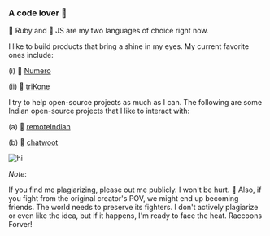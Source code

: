 ### A code lover 🦕

<!--
**bharat-patodi/bharat-patodi** is a ✨ _special_ ✨ repository because its `README.md` (this file) appears on your GitHub profile.
-->

🦚 Ruby and 🦩 JS are my two languages of choice right now.

I like to build products that bring a shine in my eyes. My current favorite ones include:

(i) 🦜 [Numero](https://altcampus.github.io/numero/build/index.html) 

(ii) 🦉 [triKone](https://bharat-patodi.github.io/trikone/)

I try to help open-source projects as much as I can. The following are some Indian open-source projects that I like to interact with:

(a) 🦓 [remoteIndian](https://github.com/remoteindian/remoteindian) 

(b) 🦄 [chatwoot](https://github.com/chatwoot/chatwoot)

![hi](https://www.codewars.com/users/bharat-patodi/badges/small)

*Note*: 

If you find me plagiarizing, please out me publicly. I won't be hurt. 🦝
Also, if you fight from the original creator's POV, we might end up becoming friends. The world needs to preserve its fighters.
I don't actively plagiarize or even like the idea, but if it happens, I'm ready to face the heat.
Raccoons Forver!
